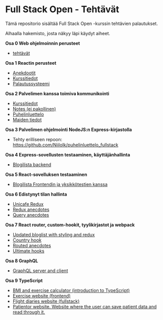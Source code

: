 # Full Stack Open - Tehtävät

Tämä repositorio sisältää Full Stack Open -kurssin tehtävien palautukset.

Alhaalla hakemisto, josta näkyy läpi käydyt aiheet.

**Osa 0 Web ohjelmoinnin perusteet**

  - [tehtävät](osa0/)
  
**Osa 1 Reactin perusteet**
  - [Anekdootit](osa1/anekdootit)
  - [Kurssitiedot](osa1/kurssitiedot)
  - [Palautussysteemi](osa1/palautussysteemi)

**Osa 2 Palvelimen kanssa toimiva kommunikointi**
  - [Kurssitiedot](osa2/kurssitiedot)
  - [Notes (ei pakollinen)](osa2/notes)
  - [Puhelinluettelo](osa2/puhelinluettelo)
  - [Maiden tiedot](osa2/maiden_tiedot)

**Osa 3 Palvelimen ohjelmointi NodeJS:n Express-kirjastolla**
  - Tehty erilliseen repoon: https://github.com/NiiloIk/puhelinluettelo_fullstack

**Osa 4 Express-sovellusten testaaminen, käyttäjänhallinta**
  - [Blogilista backend](osa4/blogilista)

**Osa 5 React-sovelluksen testaaminen**
  - [Blogilista Frontendin ja yksikkötestien kanssa](osa5)

**Osa 6 Edistynyt tilan hallinta**
  - [Unicafe Redux](osa6/unicafe-redux)
  - [Redux anecdotes](osa6/redux-anecdotes)
  - [Query anecdotes](osa6/query-anecdotes)

**Osa 7 React router, custom-hookit, tyylikirjastot ja webpack**
  - [Updated bloglist with styling and redux](osa7/bloglist-updated)
  - [Country hook](osa7/country-hook)
  - [Routed anecdotes](osa7/routed-anecdotes)
  - [Ultimate hooks](osa7/ultimate-hooks)

**Osa 8 GraphQL**
  - [GraphQL server and client](osa8/)

**Osa 9 TypeScript**
  - [BMI and exercise calculator  (introduction to TypeScript)](osa9/calculators)
  - [Exercise website (frontend)](osa9/react-TS-exercise)
  - [Flight diaries website (fullstack)](osa9/flight_diaries)
  - [Patientor website. Website where the user can save patient data and read through it.](osa9/patientor)
